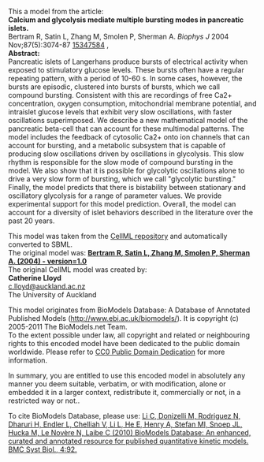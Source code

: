 

This a model from the article:  
**Calcium and glycolysis mediate multiple bursting modes in pancreatic islets.**   
Bertram R, Satin L, Zhang M, Smolen P, Sherman A. _Biophys J_ 2004
Nov;87(5):3074-87 [15347584](http://www.ncbi.nlm.nih.gov/pubmed/15347584) ,  
**Abstract:**   
Pancreatic islets of Langerhans produce bursts of electrical activity when
exposed to stimulatory glucose levels. These bursts often have a regular
repeating pattern, with a period of 10-60 s. In some cases, however, the
bursts are episodic, clustered into bursts of bursts, which we call compound
bursting. Consistent with this are recordings of free Ca2+ concentration,
oxygen consumption, mitochondrial membrane potential, and intraislet glucose
levels that exhibit very slow oscillations, with faster oscillations
superimposed. We describe a new mathematical model of the pancreatic beta-cell
that can account for these multimodal patterns. The model includes the
feedback of cytosolic Ca2+ onto ion channels that can account for bursting,
and a metabolic subsystem that is capable of producing slow oscillations
driven by oscillations in glycolysis. This slow rhythm is responsible for the
slow mode of compound bursting in the model. We also show that it is possible
for glycolytic oscillations alone to drive a very slow form of bursting, which
we call "glycolytic bursting." Finally, the model predicts that there is
bistability between stationary and oscillatory glycolysis for a range of
parameter values. We provide experimental support for this model prediction.
Overall, the model can account for a diversity of islet behaviors described in
the literature over the past 20 years.

This model was taken from the [CellML
repository](http://www.cellml.org/models) and automatically converted to SBML.  
The original model was: [ **Bertram R, Satin L, Zhang M, Smolen P, Sherman A.
(2004) - version=1.0**
](http://models.cellml.org/exposure/f7d6dbef9db48b6d62bf43598ebfb2d5)  
The original CellML model was created by:  
**Catherine Lloyd**   
c.lloyd@auckland.ac.nz  
The University of Auckland  

This model originates from BioModels Database: A Database of Annotated
Published Models (http://www.ebi.ac.uk/biomodels/). It is copyright (c)
2005-2011 The BioModels.net Team.  
To the extent possible under law, all copyright and related or neighbouring
rights to this encoded model have been dedicated to the public domain
worldwide. Please refer to [CC0 Public Domain
Dedication](http://creativecommons.org/publicdomain/zero/1.0/) for more
information.

In summary, you are entitled to use this encoded model in absolutely any
manner you deem suitable, verbatim, or with modification, alone or embedded it
in a larger context, redistribute it, commercially or not, in a restricted way
or not..  
  
To cite BioModels Database, please use: [Li C, Donizelli M, Rodriguez N,
Dharuri H, Endler L, Chelliah V, Li L, He E, Henry A, Stefan MI, Snoep JL,
Hucka M, Le Novère N, Laibe C (2010) BioModels Database: An enhanced, curated
and annotated resource for published quantitative kinetic models. BMC Syst
Biol., 4:92.](http://www.ncbi.nlm.nih.gov/pubmed/20587024)

